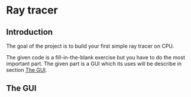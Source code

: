 # Ray tracer

## Introduction

The goal of the project is to build your first simple ray tracer on CPU.

The given code is a fill-in-the-blank exercise but you have to do the most important part. The given part is a GUI which its uses will be describe in section [The GUI](#the-gui).

## The GUI

